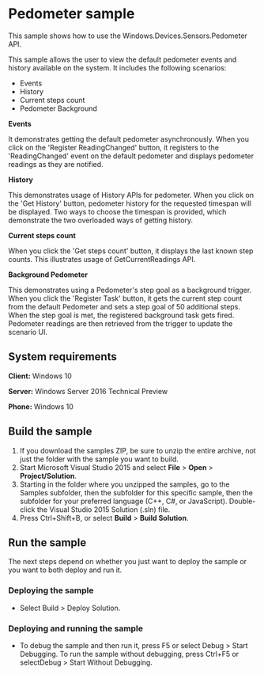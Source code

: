 <!---
  category: DevicesSensorsAndPower
  samplefwlink: http://go.microsoft.com/fwlink/p/?LinkId=620584
--->

# Pedometer sample

This sample shows how to use the  Windows.Devices.Sensors.Pedometer API.

This sample allows the user to view the default pedometer events and history available on the system.
It includes the following scenarios:

-   Events
-   History
-   Current steps count
-   Pedometer Background

**Events**

It demonstrates getting the default pedometer asynchronously.
When you click on the 'Register ReadingChanged' button, it registers to the 'ReadingChanged' event on the default pedometer and displays pedometer readings as they are notified.

**History**

This demonstrates usage of History APIs for pedometer.
When you click on the 'Get History' button, pedometer history for the requested timespan will be displayed. Two ways to choose the timespan is provided, which demonstrate the two overloaded ways of getting history.

**Current steps count**

When you click the 'Get steps count' button, it displays the last known step counts. This illustrates usage of GetCurrentReadings API.

**Background Pedometer**

This demonstrates using a Pedometer's step goal as a background trigger. 
When you click the 'Register Task' button, it gets the current step count from the default Pedometer and sets a step goal of 50 additional steps.
When the step goal is met, the registered background task gets fired. Pedometer readings are then retrieved from the trigger to update the scenario UI.

## System requirements

**Client:** Windows 10

**Server:** Windows Server 2016 Technical Preview

**Phone:** Windows 10

## Build the sample

1. If you download the samples ZIP, be sure to unzip the entire archive, not just the folder with the sample you want to build. 
2. Start Microsoft Visual Studio 2015 and select **File** \> **Open** \> **Project/Solution**.
3. Starting in the folder where you unzipped the samples, go to the Samples subfolder, then the subfolder for this specific sample, then the subfolder for your preferred language (C++, C#, or JavaScript). Double-click the Visual Studio 2015 Solution (.sln) file.
4. Press Ctrl+Shift+B, or select **Build** \> **Build Solution**.

## Run the sample

The next steps depend on whether you just want to deploy the sample or you want to both deploy and run it.

### Deploying the sample

- Select Build > Deploy Solution. 

### Deploying and running the sample

- To debug the sample and then run it, press F5 or select Debug >  Start Debugging. To run the sample without debugging, press Ctrl+F5 or selectDebug > Start Without Debugging. 
